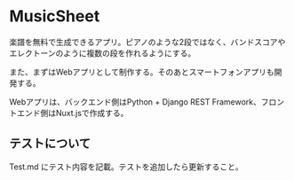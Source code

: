 # MusicSheet

楽譜を無料で生成できるアプリ。ピアノのような2段ではなく、バンドスコアやエレクトーンのように複数の段を作れるようにする。

また、まずはWebアプリとして制作する。そのあとスマートフォンアプリも開発する。

Webアプリは、バックエンド側はPython + Django REST Framework、フロントエンド側はNuxt.jsで作成する。


## テストについて
Test.md にテスト内容を記載。テストを追加したら更新すること。
